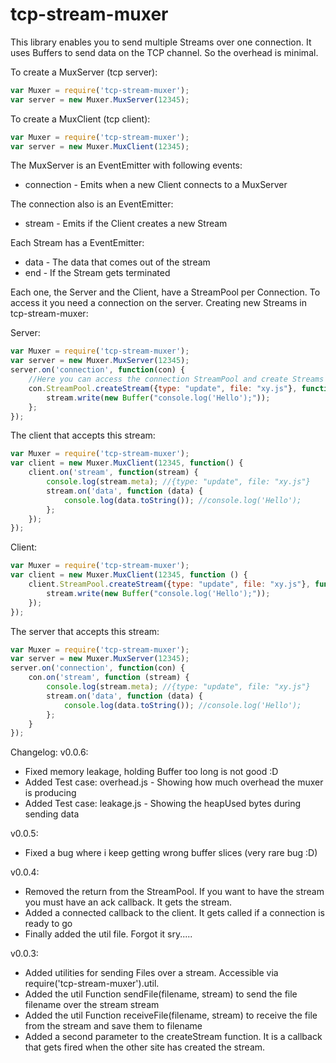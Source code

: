 tcp-stream-muxer
=============

This library enables you to send multiple Streams over one connection. It uses Buffers to send data on the TCP channel. So the overhead is minimal.

To create a MuxServer (tcp server):
```javascript
var Muxer = require('tcp-stream-muxer');
var server = new Muxer.MuxServer(12345);
```

To create a MuxClient (tcp client):
```javascript
var Muxer = require('tcp-stream-muxer');
var server = new Muxer.MuxClient(12345);
```

The MuxServer is an EventEmitter with following events:
* connection - Emits when a new Client connects to a MuxServer

The connection also is an EventEmitter:
* stream - Emits if the Client creates a new Stream

Each Stream has a EventEmitter:
* data - The data that comes out of the stream
* end - If the Stream gets terminated

Each one, the Server and the Client, have a StreamPool per Connection. To access it you need a connection on the server. Creating new Streams in tcp-stream-muxer:

Server:
```javascript
var Muxer = require('tcp-stream-muxer');
var server = new Muxer.MuxServer(12345);
server.on('connection', function(con) {
    //Here you can access the connection StreamPool and create Streams
    con.StreamPool.createStream({type: "update", file: "xy.js"}, function (stream) {
        stream.write(new Buffer("console.log('Hello');"));
    };
});
```

The client that accepts this stream:
```javascript
var Muxer = require('tcp-stream-muxer');
var client = new Muxer.MuxClient(12345, function() {
    client.on('stream', function(stream) {
        console.log(stream.meta); //{type: "update", file: "xy.js"}
        stream.on('data', function (data) {
            console.log(data.toString()); //console.log('Hello');
        };
    });
});
```

Client:
```javascript
var Muxer = require('tcp-stream-muxer');
var client = new Muxer.MuxClient(12345, function () {
    client.StreamPool.createStream({type: "update", file: "xy.js"}, function (stream) {
        stream.write(new Buffer("console.log('Hello');"));
    });
});
```

The server that accepts this stream:
```javascript
var Muxer = require('tcp-stream-muxer');
var server = new Muxer.MuxServer(12345);
server.on('connection', function(con) {
    con.on('stream', function (stream) {
        console.log(stream.meta); //{type: "update", file: "xy.js"}
        stream.on('data', function (data) {
            console.log(data.toString()); //console.log('Hello');
        };
    }
});
```

Changelog:
v0.0.6:
* Fixed memory leakage, holding Buffer too long is not good :D
* Added Test case: overhead.js - Showing how much overhead the muxer is producing
* Added Test case: leakage.js - Showing the heapUsed bytes during sending data

v0.0.5:
* Fixed a bug where i keep getting wrong buffer slices (very rare bug :D)

v0.0.4:
* Removed the return from the StreamPool. If you want to have the stream you must have an ack callback. It gets the stream.
* Added a connected callback to the client. It gets called if a connection is ready to go
* Finally added the util file. Forgot it sry.....

v0.0.3:
* Added utilities for sending Files over a stream. Accessible via require('tcp-stream-muxer').util.
* Added the util Function sendFile(filename, stream) to send the file filename over the stream stream
* Added the util Function receiveFile(filename, stream) to receive the file from the stream and save them to filename
* Added a second parameter to the createStream function. It is a callback that gets fired when the other site has created the stream.